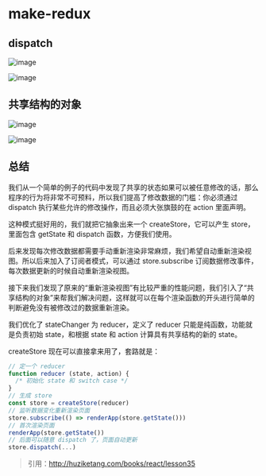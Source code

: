 # make-redux

## dispatch

![image](https://ae01.alicdn.com/kf/U49ce558d005e492d9269cc790eb68c57I.jpg)

![image](https://ae01.alicdn.com/kf/Ud7abc25802d545c9aa297c10a93b42e5j.jpg)

## 共享结构的对象

![image](https://ae01.alicdn.com/kf/U6c86428142f34ae3a006aa60645c5d4fB.jpg)

![image](https://ae01.alicdn.com/kf/U23eb5662618a486795859c9f7cd8d601M.jpg)

## 总结

我们从一个简单的例子的代码中发现了共享的状态如果可以被任意修改的话，那么程序的行为将非常不可预料，所以我们提高了修改数据的门槛：你必须通过 dispatch 执行某些允许的修改操作，而且必须大张旗鼓的在 action 里面声明。

这种模式挺好用的，我们就把它抽象出来一个 createStore，它可以产生 store，里面包含 getState 和 dispatch 函数，方便我们使用。

后来发现每次修改数据都需要手动重新渲染非常麻烦，我们希望自动重新渲染视图。所以后来加入了订阅者模式，可以通过 store.subscribe 订阅数据修改事件，每次数据更新的时候自动重新渲染视图。

接下来我们发现了原来的“重新渲染视图”有比较严重的性能问题，我们引入了“共享结构的对象”来帮我们解决问题，这样就可以在每个渲染函数的开头进行简单的判断避免没有被修改过的数据重新渲染。

我们优化了 stateChanger 为 reducer，定义了 reducer 只能是纯函数，功能就是负责初始 state，和根据 state 和 action 计算具有共享结构的新的 state。

createStore 现在可以直接拿来用了，套路就是：

```js
// 定一个 reducer
function reducer (state, action) {
  /* 初始化 state 和 switch case */
}
// 生成 store
const store = createStore(reducer)
// 监听数据变化重新渲染页面
store.subscribe(() => renderApp(store.getState()))
// 首次渲染页面
renderApp(store.getState()) 
// 后面可以随意 dispatch 了，页面自动更新
store.dispatch(...)
```

> 引用：http://huziketang.com/books/react/lesson35